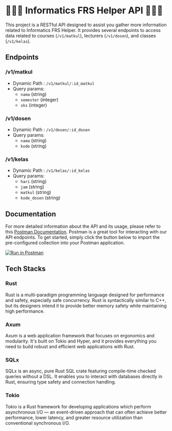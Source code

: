 # 🚧🚧🚧 Informatics FRS Helper API 🚧🚧🚧

This project is a RESTful API designed to assist you gather more information related to Informatics FRS Helper. It provides several endpoints to access data related to courses (`/v1/matkul`), lecturers (`/v1/dosen`), and classes (`/v1/kelas`).

## Endpoints

### /v1/matkul
- Dynamic Path : `/v1/matkul/:id_matkul`
- Query params:
    - `nama` (string)
    - `semester` (integer)
    - `sks` (integer)

### /v1/dosen
- Dynamic Path : `/v1/dosen/:id_dosen`
- Query params: 
    - `nama` (string)
    - `kode` (string)

### /v1/kelas
- Dynamic Path : `/v1/kelas/:id_kelas`
- Query params: 
    - `hari` (string)
    - `jam` (string)
    - `matkul` (string)
    - `kode_dosen` (string)

## Documentation

For more detailed information about the API and its usage, please refer to this [Postman Documentation](https://documenter.getpostman.com/view/30505077/2s9YsJBCJo). Postman is a great tool for interacting with our API endpoints. To get started, simply click the button below to import the pre-configured collection into your Postman application.

[![Run in Postman](https://run.pstmn.io/button.svg)](https://app.getpostman.com/run-collection/30505077-3870bf0a-a82f-486e-9385-22ad91100a56?action=collection%2Ffork&source=rip_markdown&collection-url=entityId%3D30505077-3870bf0a-a82f-486e-9385-22ad91100a56%26entityType%3Dcollection%26workspaceId%3D307a9cd1-e40a-4022-ae90-d057479f2a88#?env%5Bprod%5D=W3sia2V5IjoiQkFTRV9VUkwiLCJ2YWx1ZSI6Imh0dHBzOi8vYXBpLWluZm9ybWF0aWNzLWZycy1oZWxwZXIuZmx5LmRldiIsImVuYWJsZWQiOnRydWUsInR5cGUiOiJkZWZhdWx0Iiwic2Vzc2lvblZhbHVlIjoiaHR0cHM6Ly9hcGktaW5mb3JtYXRpY3MtZnJzLWhlbHBlci5mbHkuZGV2Iiwic2Vzc2lvbkluZGV4IjowfSx7ImtleSI6IkFQSV9WRVJTSU9OIiwidmFsdWUiOiJ2MSIsImVuYWJsZWQiOnRydWUsInR5cGUiOiJkZWZhdWx0Iiwic2Vzc2lvblZhbHVlIjoidjEiLCJzZXNzaW9uSW5kZXgiOjF9XQ==)

## Tech Stacks

### Rust
Rust is a multi-paradigm programming language designed for performance and safety, especially safe concurrency. Rust is syntactically similar to C++, but its designers intend it to provide better memory safety while maintaining high performance.

### Axum
Axum is a web application framework that focuses on ergonomics and modularity. It's built on Tokio and Hyper, and it provides everything you need to build robust and efficient web applications with Rust.

### SQLx
SQLx is an async, pure Rust SQL crate featuring compile-time checked queries without a DSL. It enables you to interact with databases directly in Rust, ensuring type safety and connection handling.

### Tokio
Tokio is a Rust framework for developing applications which perform asynchronous I/O — an event-driven approach that can often achieve better performance, lower latency, and greater resource utilization than conventional synchronous I/O.

